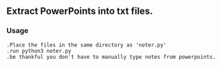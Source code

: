 ## Extract PowerPoints into txt files.

### Usage

    .Place the files in the same directory as 'noter.py'
    .run python3 noter.py
    .be thankful you don't have to manually type notes from powerpoints.
